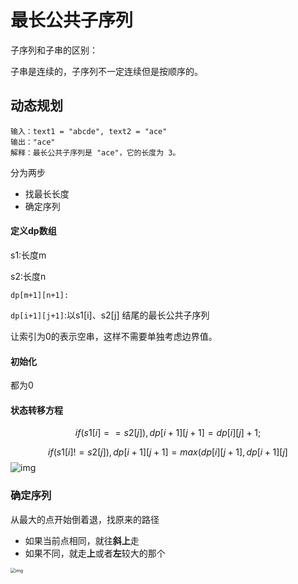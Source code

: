 # 最长公共子序列

子序列和子串的区别：

子串是连续的，子序列不一定连续但是按顺序的。

## 动态规划

~~~
输入：text1 = "abcde", text2 = "ace" 
输出："ace" 
解释：最长公共子序列是 "ace"，它的长度为 3。
~~~

分为两步

- 找最长长度
- 确定序列

#### 定义dp数组

s1:长度m

s2:长度n

`dp[m+1][n+1]:`

`dp[i+1][j+1]`:以s1[i]、s2[j] 结尾的最长公共子序列

让索引为0的表示空串，这样不需要单独考虑边界值。

#### 初始化

都为0

#### 状态转移方程

$$
if(s1[i]==s2[j]),
	dp[i+1][j+1]=dp[i][j]+1;
$$


$$
if(s1[i]!=s2[j]),
dp[i+1][j+1]=max(dp[i][j+1],dp[i+1][j]
$$
![img](https://pic.leetcode-cn.com/86eeb146384551fe08d11ae598bfd2957d2896592ec19b9dfdf91fd96ef8c4a5-%E6%9C%AA%E5%91%BD%E5%90%8D.001.jpeg)

### 确定序列

从最大的点开始倒着退，找原来的路径

- 如果当前点相同，就往**斜上**走
- 如果不同，就走**上**或者**左**较大的那个

<img src="https://img-blog.csdn.net/20160529234726935?watermark/2/text/aHR0cDovL2Jsb2cuY3Nkbi5uZXQv/font/5a6L5L2T/fontsize/400/fill/I0JBQkFCMA==/dissolve/70/gravity/Center" alt="img" style="zoom:50%;" />